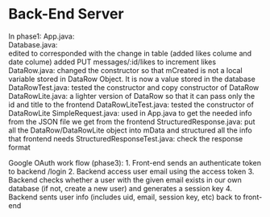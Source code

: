 # Back-End Server

In phase1:
    App.java:   
    Database.java:  
        edited to  corresponded with the change in table (added likes colume and date colume)
        added PUT messages/:id/likes to increment likes
    DataRow.java:
        changed the constructor so that mCreated is not a local variable stored in DataRow Object. 
        It is now a value stored in the database
    DataRowTest.java:
        tested the constructor and copy constructor of DataRow
    DataRowLite.java:
        a lighter version of DataRow so that it can pass only the id and title to the frontend
    DataRowLiteTest.java:
        tested the constructor of DataRowLite
    SimpleRequest.java:
        used in App.java to get the needed info from the JSON file we get from the frontend
    StructuredResponse.java:
        put all the DataRow/DataRowLite object into mData and structured all the info that frontend needs
    StructuredResponseTest.java:
        check the response format

Google OAuth work flow (phase3):
    1. Front-end sends an authenticate token to backend /login
    2. Backend access user email using the access token
    3. Backend checks whether a user with the given email exists in our
       own database (if not, create a new user) and generates a session
       key
    4. Backend sents user info (includes uid, email, session key, etc)
       back to front-end




